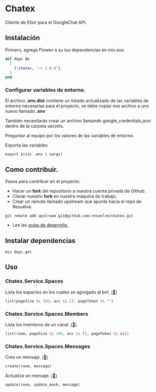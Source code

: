 # Chatex

Cliente de Elixir para el GoogleChat API.

## Instalación

Primero, agrega Flowex a su tus dependencias en mix.exs:

```elixir
def deps do
  [
    {:chatex, "~> 1.0.0"}
  ]
end
```

### Configurar variables de entorno.

El archivo __.env.dist__ contiene un listado actualizado de las variables de entorno necesarias para el proyecto, se debe copiar ese archivo a uno nuevo llamado __.env__

También necesitarás crear un archivo llamando google_credentials.json dentro de la carpeta secrets.

Preguntar al equipo por los valores de las variables de entorno.

Exporta las variables

```shell
export $(cat .env | xargs)
```

## Como contribuir.

Pasos para contribuir en el proyecto:

- Hacer un __fork__ del repositorio a nuestra cuenta privada de Github.
- Clonar nuestro __fork__ en nuestra máquina de trabajo.
- Crear un remote llamado upstream que apunte hacia el repo de Resuelve.

```shell
git remote add upstream git@github.com:resuelve/chatex.git
```

- Lee las [guías de desarrollo.](https://github.com/resuelve/guias-desarrollo)

## Instalar dependencias

```shell
mix deps.get
```
## Uso

### Chatex.Service.Spaces

Lista los espacios en los cuales se agregado al bot. [(📘)](https://developers.google.com/hangouts/chat/reference/rest/v1/spaces/list)

```elixir
list(pageSize \\ 100, acc \\ [], pageToken \\ "")
```

### Chatex.Service.Spaces.Members

Lista los miembros de un canal. [(📘)](https://developers.google.com/hangouts/chat/reference/rest/v1/spaces.members/list)

```elixir
list(room, pageSize \\ 100, acc \\ [], pageToken \\ nil)
```

### Chatex.Service.Spaces.Messages

Crea un mensaje. [(📘)](https://developers.google.com/hangouts/chat/reference/rest/v1/spaces.messages/create)

```elixir
create(room, message)
```

Actualiza un mensaje. [(📘)](https://developers.google.com/hangouts/chat/reference/rest/v1/spaces.messages/update)

```elixir
update(room, update_mask, message)
```

